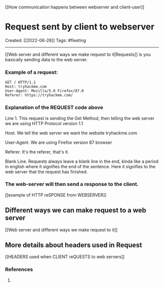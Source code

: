 [[How communication happens between webserver and client-user]]

# Request sent by client to webserver
Created:  [[2022-06-28]]
Tags: #fleeting 

---
[[Web server and different ways we make request to it|Requests]] is you basically sending data to the web server.  

### Example of a request:
```http
GET / HTTP/1.1
Host: tryhackme.com
User-Agent: Mozilla/5.0 Firefox/87.0
Referer: https://tryhackme.com/

```
### Explanation of the REQUEST code above
Line 1. This request is sending the Get Method, then telling the web server we are using HTTP Protocol version 1.1

Host. We tell the web server we want the website tryhackme.com

User-Agent. We are using Firefox version 87 browser

Referer. It's the referer, that's it. 

Blank Line. Requests always leave a blank line in the end, kinda like a period in english where it signifies the end of the sentence. Here it signifies to the web server that the request has finished. 

### The web-server will then send a response to the client.  
[[example of HTTP reSPONSE from WEBSERVER]]






## Different ways we can make request to a web server
[[Web server and different ways we make request to it]]



## More details about headers used in Request 
[[HEADERS used when CLIENT reQUESTS to web servers]]














### References
1. 